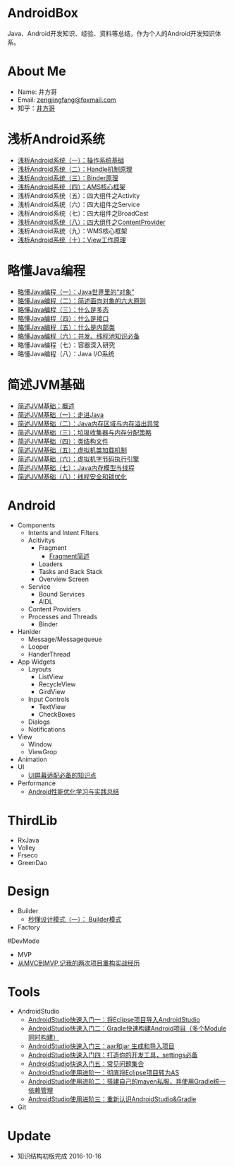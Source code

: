 # AndroidBox
Java、Android开发知识、经验、资料等总结，作为个人的Android开发知识体系。   

# About Me
+ Name: 井方哥
+ Email: zengjingfang@foxmail.com
+ 知乎：[井方哥](https://www.zhihu.com/people/zeng-jing-fang)

# 浅析Android系统
+ [浅析Android系统（一）：操作系统基础](https://github.com/zengjingfang/AndroidBox/blob/master/Android/%E6%B5%85%E6%9E%90Android%E7%B3%BB%E7%BB%9F%EF%BC%88%E4%B8%80%EF%BC%89%EF%BC%9A%E6%93%8D%E4%BD%9C%E7%B3%BB%E7%BB%9F%E5%9F%BA%E7%A1%80.md)
+ [浅析Android系统（二）：Handle机制原理](https://github.com/zengjingfang/AndroidBox/blob/master/Android/%E6%B5%85%E6%9E%90Android%E7%B3%BB%E7%BB%9F%EF%BC%88%E4%BA%8C%EF%BC%89%EF%BC%9AHandle%E6%9C%BA%E5%88%B6%E5%8E%9F%E7%90%86.md)
+ [浅析Android系统（三）：Binder原理](https://github.com/zengjingfang/AndroidBox/blob/master/Android/%E6%B5%85%E6%9E%90Android%E7%B3%BB%E7%BB%9F%EF%BC%88%E4%B8%89%EF%BC%89%EF%BC%9ABinder%E5%8E%9F%E7%90%86.md)
+ [浅析Android系统（四）：AMS核心框架](https://github.com/zengjingfang/AndroidBox/blob/master/Android/%E6%B5%85%E6%9E%90Android%E7%B3%BB%E7%BB%9F%EF%BC%88%E5%9B%9B%EF%BC%89%EF%BC%9AAMS%E6%A0%B8%E5%BF%83%E6%A1%86%E6%9E%B6.md)
+ 浅析Android系统（五）：四大组件之Activity
+ 浅析Android系统（六）：四大组件之Service
+ 浅析Android系统（七）：四大组件之BroadCast
+ [浅析Android系统（八）：四大组件之ContentProvider](https://github.com/zengjingfang/AndroidBox/blob/master/Android/%E6%B5%85%E6%9E%90Android%E7%B3%BB%E7%BB%9F%EF%BC%88%E4%BA%94%EF%BC%89%EF%BC%9A%E5%9B%9B%E5%A4%A7%E7%BB%84%E4%BB%B6%E4%B9%8BContentProvider.md)
+ 浅析Android系统（九）：WMS核心框架
+ [浅析Android系统（十）：View工作原理]()

# 略懂Java编程
+ [略懂Java编程（一）：Java世界里的“对象”](https://github.com/zengjingfang/AndroidBox/blob/master/Java/%E7%95%A5%E6%87%82Java%E7%BC%96%E7%A8%8B%EF%BC%88%E4%B8%80%EF%BC%89%EF%BC%9AJava%E4%B8%96%E7%95%8C%E9%87%8C%E7%9A%84%E5%AF%B9%E8%B1%A1.md)
+ [略懂Java编程（二）：简述面向对象的六大原则](https://github.com/zengjingfang/AndroidBox/blob/master/Java/%E7%95%A5%E6%87%82Java%E7%BC%96%E7%A8%8B%EF%BC%88%E4%BA%8C%EF%BC%89%EF%BC%9A%E7%AE%80%E8%BF%B0%E9%9D%A2%E5%90%91%E5%AF%B9%E8%B1%A1%E7%9A%84%E5%85%AD%E5%A4%A7%E5%8E%9F%E5%88%99.md)
+ [略懂Java编程（三）：什么是多态](https://github.com/zengjingfang/AndroidBox/blob/master/Java/%E7%95%A5%E6%87%82Java%E7%BC%96%E7%A8%8B%EF%BC%88%E4%B8%89%EF%BC%89%EF%BC%9A%E4%BB%80%E4%B9%88%E6%98%AF%E5%A4%9A%E6%80%81.md)
+ [略懂Java编程（四）：什么是接口](https://github.com/zengjingfang/AndroidBox/blob/master/Java/%E7%95%A5%E6%87%82Java%E7%BC%96%E7%A8%8B%EF%BC%88%E5%9B%9B%EF%BC%89%EF%BC%9A%E4%BB%80%E4%B9%88%E6%98%AF%E6%8E%A5%E5%8F%A3.md)
+ [略懂Java编程（五）：什么是内部类](https://github.com/zengjingfang/AndroidBox/blob/master/Java/%E7%95%A5%E6%87%82Java%E7%BC%96%E7%A8%8B%EF%BC%88%E4%BA%94%EF%BC%89%EF%BC%9A%E4%BB%80%E4%B9%88%E6%98%AF%E5%86%85%E9%83%A8%E7%B1%BB.md)
+ [略懂Java编程（六）：并发、线程池知识必备](https://github.com/zengjingfang/AndroidBox/blob/master/Java/%E7%95%A5%E6%87%82Java%E7%BC%96%E7%A8%8B%EF%BC%88%E5%85%AD%EF%BC%89%EF%BC%9A%E5%B9%B6%E5%8F%91%E3%80%81%E7%BA%BF%E7%A8%8B%E6%B1%A0%E7%9F%A5%E8%AF%86%E5%BF%85%E5%A4%87.md)
+ 略懂Java编程（七）：容器深入研究
+ 略懂Java编程（八）：Java I/O系统

# 简述JVM基础

+ [简述JVM基础：概述](https://github.com/zengjingfang/AndroidBox/blob/master/Java/%E7%AE%80%E8%BF%B0JVM%E5%9F%BA%E7%A1%80%EF%BC%9A%E7%9B%AE%E5%BD%95.md)
+ [简述JVM基础（一）：走进Java](https://github.com/zengjingfang/AndroidBox/blob/master/Java/%E7%AE%80%E8%BF%B0JVM%E5%9F%BA%E7%A1%80%EF%BC%88%E4%B8%80%EF%BC%89%EF%BC%9A%E8%B5%B0%E8%BF%9BJava.md)
+ [简述JVM基础（二）：Java内存区域与内存溢出异常](https://github.com/zengjingfang/AndroidBox/blob/master/Java/%E7%AE%80%E8%BF%B0JVM%E5%9F%BA%E7%A1%80%EF%BC%88%E4%BA%8C%EF%BC%89%EF%BC%9AJava%E5%86%85%E5%AD%98%E5%8C%BA%E5%9F%9F%E4%B8%8E%E5%86%85%E5%AD%98%E6%BA%A2%E5%87%BA%E5%BC%82%E5%B8%B8.md)
+ [简述JVM基础（三）：垃圾收集器与内存分配策略](https://github.com/zengjingfang/AndroidBox/blob/master/Java/%E7%AE%80%E8%BF%B0JVM%E5%9F%BA%E7%A1%80%EF%BC%88%E4%B8%89%EF%BC%89%EF%BC%9A%E5%9E%83%E5%9C%BE%E6%94%B6%E9%9B%86%E5%99%A8%E4%B8%8E%E5%86%85%E5%AD%98%E5%88%86%E9%85%8D%E7%AD%96%E7%95%A5.md)
+ [简述JVM基础（四）：类结构文件](https://github.com/zengjingfang/AndroidBox/blob/master/Java/%E7%AE%80%E8%BF%B0JVM%E5%9F%BA%E7%A1%80%EF%BC%88%E5%9B%9B%EF%BC%89%EF%BC%9A%E7%B1%BB%E7%BB%93%E6%9E%84%E6%96%87%E4%BB%B6.md)
+ [简述JVM基础（五）：虚拟机类加载机制](https://github.com/zengjingfang/AndroidBox/blob/master/Java/%E7%AE%80%E8%BF%B0JVM%E5%9F%BA%E7%A1%80%EF%BC%88%E4%BA%94%EF%BC%89%EF%BC%9A%E8%99%9A%E6%8B%9F%E6%9C%BA%E7%B1%BB%E5%8A%A0%E8%BD%BD%E6%9C%BA%E5%88%B6.md)
+ [简述JVM基础（六）：虚拟机字节码执行引擎](https://github.com/zengjingfang/AndroidBox/blob/master/Java/%E7%AE%80%E8%BF%B0JVM%E5%9F%BA%E7%A1%80%EF%BC%88%E5%85%AD%EF%BC%89%EF%BC%9A%E8%99%9A%E6%8B%9F%E6%9C%BA%E5%AD%97%E8%8A%82%E7%A0%81%E6%89%A7%E8%A1%8C%E5%BC%95%E6%93%8E.md)
+ [简述JVM基础（七）：Java内存模型与线程](https://github.com/zengjingfang/AndroidBox/blob/master/Java/%E7%AE%80%E8%BF%B0JVM%E5%9F%BA%E7%A1%80%EF%BC%88%E4%B8%83%EF%BC%89%EF%BC%9AJava%E5%86%85%E5%AD%98%E6%A8%A1%E5%9E%8B%E4%B8%8E%E7%BA%BF%E7%A8%8B.md)
+ [简述JVM基础（八）：线程安全和锁优化](https://github.com/zengjingfang/AndroidBox/blob/master/Java/%E7%AE%80%E8%BF%B0JVM%E5%9F%BA%E7%A1%80%EF%BC%88%E5%85%AB%EF%BC%89%EF%BC%9A%E7%BA%BF%E7%A8%8B%E5%AE%89%E5%85%A8%E5%92%8C%E9%94%81%E4%BC%98%E5%8C%96.md)

# Android
+ Components
	+ Intents and Intent Filters
	+ Acitivitys
		+ Fragment
			+ [Fragment简述](https://github.com/zengjingfang/AndroidBox/blob/master/Android/Components/Acitivitys/Fragment%E4%BD%BF%E7%94%A8%E8%AF%A6%E8%A7%A3.md)
		+ Loaders
		+ Tasks and Back Stack
		+ Overview Screen
	+ Service
		+ Bound Services
		+ AIDL
	+ Content Providers
	+ Processes and Threads
		+ Binder
+ Hanlder
	+ Message/Messagequeue
	+ Looper
	+ HanderThread
+ App Widgets
	+ Layouts
		+ ListView
		+ RecycleView
		+ GirdView
	+ Input Controls
		+ TextView
		+ CheckBoxes
	+ Dialogs
	+ Notifications
+ View
	+ Window
	+ ViewGrop
+ Animation
+ UI
	+ [UI屏幕适配必备的知识点](https://github.com/zengjingfang/AndroidBox/blob/master/Android/UI/UI%E5%B1%8F%E5%B9%95%E9%80%82%E9%85%8D%E5%BF%85%E5%A4%87%E7%9A%84%E7%9F%A5%E8%AF%86%E7%82%B9.md)
+ Performance 
	+ [Android性能优化学习与实践总结](https://github.com/zengjingfang/AndroidBox/blob/master/Android/Performance/%E6%80%A7%E8%83%BD%E4%BC%98%E5%8C%96%E5%AD%A6%E4%B9%A0%E4%B8%8E%E5%AE%9E%E8%B7%B5%E5%B0%8F%E7%BB%93.md)	
	
# ThirdLib
+ RxJava 
+ Volley
+ Frseco
+ GreenDao

# Design
+ Builder
	+ [秒懂设计模式（一）： Builder模式](https://github.com/zengjingfang/AndroidBox/blob/master/Design/%E7%A7%92%E6%87%82%E8%AE%BE%E8%AE%A1%E6%A8%A1%E5%BC%8F%EF%BC%88%E4%B8%80%EF%BC%89%EF%BC%9A%20Builder%E6%A8%A1%E5%BC%8F.md)
+ Factory

#DevMode
+ MVP
 + [从MVC到MVP,记我的两次项目重构实战经历](https://github.com/zengjingfang/AndroidBox/blob/master/DevMode/%E4%BB%8EMVC%E5%88%B0MVP%2C%E8%AE%B0%E4%B8%80%E6%AC%A1%E4%BB%A3%E7%A0%81%E9%87%8D%E6%9E%84.md)

# Tools
+ AndroidStudio
	+ [AndroidStudio快速入门一：将Eclipse项目导入AndroidStudio](https://github.com/zengjingfang/AndroidBox/blob/master/Tools/AndroidStudio/AndroidStudio%E5%BF%AB%E9%80%9F%E5%85%A5%E9%97%A8%E4%B8%80%EF%BC%9A%E5%B0%86Eclipse%E9%A1%B9%E7%9B%AE%E5%AF%BC%E5%85%A5AndroidStudio.md)
	+ [AndroidStudio快速入门二：Gradle快速构建Android项目（多个Module同时构建）](https://github.com/zengjingfang/AndroidBox/blob/master/Tools/AndroidStudio/AndroidStudio%E5%BF%AB%E9%80%9F%E5%85%A5%E9%97%A8%E4%BA%8C%EF%BC%9AGradle%E5%BF%AB%E9%80%9F%E6%9E%84%E5%BB%BAAndroid%E9%A1%B9%E7%9B%AE%EF%BC%88%E5%A4%9A%E4%B8%AAModule%E5%90%8C%E6%97%B6%E6%9E%84%E5%BB%BA%EF%BC%89.md)
	+ [AndroidStudio快速入门三：aar和jar 生成和导入项目](https://github.com/zengjingfang/AndroidBox/blob/master/Tools/AndroidStudio/AndroidStudio%E5%BF%AB%E9%80%9F%E5%85%A5%E9%97%A8%E4%B8%89%EF%BC%9Aaar%E5%92%8Cjar%20%E7%94%9F%E6%88%90%E5%92%8C%E5%AF%BC%E5%85%A5%E9%A1%B9%E7%9B%AE.md)
	+ [AndroidStudio快速入门四：打造你的开发工具，settings必备](https://github.com/zengjingfang/AndroidBox/blob/master/Tools/AndroidStudio/AndroidStudio%E5%BF%AB%E9%80%9F%E5%85%A5%E9%97%A8%E5%9B%9B%EF%BC%9A%E6%89%93%E9%80%A0%E4%BD%A0%E7%9A%84%E5%BC%80%E5%8F%91%E5%B7%A5%E5%85%B7%EF%BC%8Csettings%E5%BF%85%E5%A4%87.md)
	+ [AndroidStudio快速入门五：常见问题集合](https://github.com/zengjingfang/AndroidBox/blob/master/Tools/AndroidStudio/AndroidStudio%E5%BF%AB%E9%80%9F%E5%85%A5%E9%97%A8%E4%BA%94%EF%BC%9A%E5%B8%B8%E8%A7%81%E9%97%AE%E9%A2%98%E9%9B%86%E5%90%88.md)
	+ [AndroidStudio使用进阶一：彻底将Eclipse项目转为AS](https://github.com/zengjingfang/AndroidBox/blob/master/Tools/AndroidStudio/AndroidStudio%E4%BD%BF%E7%94%A8%E8%BF%9B%E9%98%B6%E4%B8%80%EF%BC%9A%E5%BD%BB%E5%BA%95%E5%B0%86Eclipse%E9%A1%B9%E7%9B%AE%E8%BD%AC%E4%B8%BAAS.md)
	+ [AndroidStudio使用进阶二：搭建自己的maven私服，并使用Gradle统一依赖管理](https://github.com/zengjingfang/AndroidBox/blob/master/Tools/AndroidStudio/AndroidStudio%E4%BD%BF%E7%94%A8%E8%BF%9B%E9%98%B6%E4%BA%8C%EF%BC%9A%E6%90%AD%E5%BB%BA%E8%87%AA%E5%B7%B1%E7%9A%84maven%E7%A7%81%E6%9C%8D%EF%BC%8C%E5%B9%B6%E4%BD%BF%E7%94%A8Gradle%E7%BB%9F%E4%B8%80%E4%BE%9D%E8%B5%96%E7%AE%A1%E7%90%86.md)
	+ [AndroidStudio使用进阶三：重新认识AndroidStudio&Gradle](https://github.com/zengjingfang/AndroidBox/blob/master/Tools/AndroidStudio/AndroidStudio%E4%BD%BF%E7%94%A8%E8%BF%9B%E9%98%B6%E4%B8%89-%20%E9%87%8D%E6%96%B0%E8%AE%A4%E8%AF%86AndroidStudio%26Gradle.md)
+ Git

# Update
+ 知识结构初版完成 2016-10-16




